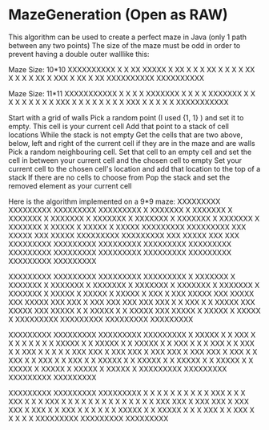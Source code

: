 # MazeGeneration (Open as RAW)

This algorithm can be used to create a perfect maze in Java (only 1 path between any two points)
The size of the maze must be odd in order to prevent having a double outer walllike this:

Maze Size: 10*10
XXXXXXXXXX
X     X XX
XXXXX X XX
X   X X XX
X X X X XX
X X X X XX
X XXX X XX
X       XX
XXXXXXXXXX
XXXXXXXXXX

Maze Size: 11*11
XXXXXXXXXXX
X X       X
X XXXXXXX X
X       X X
XXXXXXX X X
X   X   X X
X X X XXX X
X X X   X X
X X XXX X X
X X       X
XXXXXXXXXXX

Start with a grid of walls
Pick a random point (I used {1, 1} ) and set it to empty. This cell is your current cell
Add that point to a stack of cell locations
While the stack is not empty
  Get the cells that are two above, below, left and right of the current cell if they are in the maze and are walls
    Pick a random neighbouring cell. 
    Set that cell to an empty cell and set the cell in between your current cell and the chosen cell to empty
    Set your current cell to the chosen cell's location and add that location to the top of a stack
  If there are no cells to choose from
    Pop the stack and set the removed element as your current cell

Here is the algorithm implemented on a 9*9 maze: 
XXXXXXXXX		XXXXXXXXX		XXXXXXXXX		XXXXXXXXX
X XXXXXXX		X XXXXXXX		X XXXXXXX		X XXXXXXX
X XXXXXXX		X XXXXXXX		X XXXXXXX		X XXXXXXX
X XXXXXXX		X   XXXXX		X   XXXXX		X   XXXXX
XXXXXXXXX		XXXXXXXXX		XXX XXXXX		XXX XXXXX
XXXXXXXXX		XXXXXXXXX		XXX XXXXX		XXX   XXX
XXXXXXXXX		XXXXXXXXX		XXXXXXXXX		XXXXXXXXX
XXXXXXXXX		XXXXXXXXX		XXXXXXXXX		XXXXXXXXX
XXXXXXXXX		XXXXXXXXX		XXXXXXXXX		XXXXXXXXX

XXXXXXXXX   XXXXXXXXX   XXXXXXXXX   XXXXXXXXX
X XXXXXXX   X XXXXXXX   X XXXXXXX   X XXXXXXX
X XXXXXXX   X XXXXXXX   X XXXXXXX   X XXXXXXX
X   XXXXX   X   XXXXX   X   XXXXX   X   XXX X
XXX XXXXX   XXX XXXXX   XXX XXXXX   XXX XXX X
XXX   XXX   XXX   XXX   XXX   X X   XXX   X X
XXXXX XXX   XXXXX XXX   XXXXX X X   XXXXX X X
XXXXX XXX   XXXXX   X   XXXXX   X   XXXXX   X
XXXXXXXXX   XXXXXXXXX   XXXXXXXXX   XXXXXXXXX

XXXXXXXXX   XXXXXXXXX   XXXXXXXXX   XXXXXXXXX
X XXXXX X   X XXX   X   X X     X   X X     X
X XXXXX X   X XXXXX X   X XXXXX X   X XXX X X
X   XXX X   X   XXX X   X   XXX X   X   X X X
XXX XXX X   XXX XXX X   XXX XXX X   XXX XXX X
XXX   X X   XXX   X X   XXX   X X   XXX   X X
XXXXX X X   XXXXX X X   XXXXX X X   XXXXX X X
XXXXX   X   XXXXX   X   XXXXX   X   XXXXX   X
XXXXXXXXX   XXXXXXXXX   XXXXXXXXX   XXXXXXXXX

XXXXXXXXX   XXXXXXXXX   XXXXXXXXX
X X     X   X X     X   X X     X
X XXX X X   X XXX X X   X XXX X X
X   X X X   X   X X X   X   X X X
XXX XXX X   XXX XXX X   XXX XXX X
XXX   X X   XXX   X X   X X   X X
XXXXX X X   XXXXX X X   X XXX X X
XXX     X   X       X   X       X
XXXXXXXXX   XXXXXXXXX   XXXXXXXXX
